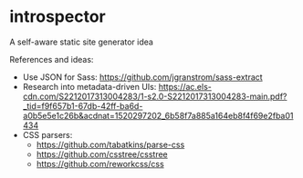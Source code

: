 # introspector
A self-aware static site generator idea

References and ideas:

- Use JSON for Sass: https://github.com/jgranstrom/sass-extract
- Research into metadata-driven UIs: https://ac.els-cdn.com/S2212017313004283/1-s2.0-S2212017313004283-main.pdf?_tid=f9f657b1-67db-42ff-ba6d-a0b5e5e1c26b&acdnat=1520297202_6b58f7a885a164eb8f4f69e2fba01434
- CSS parsers: 
  - https://github.com/tabatkins/parse-css
  - https://github.com/csstree/csstree
  - https://github.com/reworkcss/css
